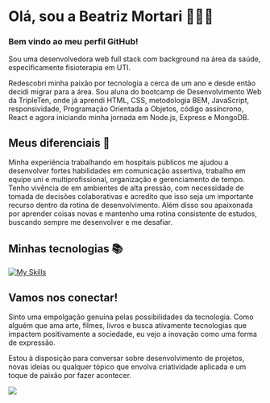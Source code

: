 # Olá, sou a Beatriz Mortari 👩‍💻🎨
### Bem vindo ao meu perfil GitHub!

Sou uma desenvolvedora web full stack com background na área da saúde, especificamente fisioterapia em UTI.

Redescobri minha paixão por tecnologia a cerca de um ano e desde então decidi migrar para a área. Sou aluna do bootcamp de Desenvolvimento Web da TripleTen, onde já aprendi HTML, CSS, metodologia BEM, JavaScript, responsividade, Programação Orientada a Objetos, código assíncrono, React e agora iniciando minha jornada em Node.js, Express e MongoDB.

## Meus diferenciais 🏅

Minha experiência trabalhando em hospitais públicos me ajudou a desenvolver fortes habilidades em comunicação assertiva, trabalho em equipe uni e multiprofissional, organização e gerenciamento de tempo. Tenho vivência de em ambientes de alta pressão, com necessidade de tomada de decisões colaborativas e acredito que isso seja um importante recurso dentro da rotina de desenvolvimento. Além disso sou apaixonada por aprender coisas novas e mantenho uma rotina consistente de estudos, buscando sempre me desenvolver e me desafiar. 

## Minhas tecnologias 📚

[![My Skills](https://skillicons.dev/icons?i=js,html,css,git,github,react,vite,nodejs,express,mongodb,vscode)](https://skillicons.dev)

## Vamos nos conectar! 

Sinto uma empolgação genuína pelas possibilidades da tecnologia. Como alguém que ama arte, filmes, livros e busca ativamente tecnologias que impactem positivamente a sociedade, eu vejo a inovação como uma forma de expressão.

Estou à disposição para conversar sobre desenvolvimento de projetos, novas ideias ou qualquer tópico que envolva criatividade aplicada e um toque de paixão por fazer acontecer.


<div>
  <a href="www.linkedin.com/in/beatrizrodriguesmortari" target="_blank"><img loading="lazy" src="https://img.shields.io/badge/-LinkedIn-%230077B5?style=for-the-badge&logo=linkedin&logoColor=white" target="_blank"></a>
